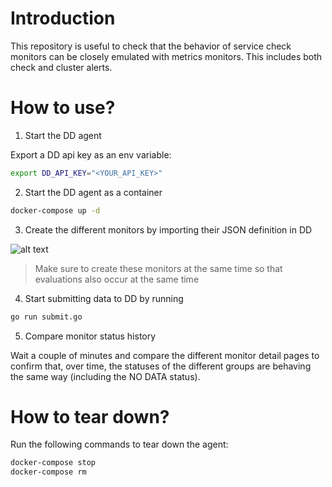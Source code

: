 # Introduction

This repository is useful to check that the behavior of service check monitors can be closely emulated with metrics monitors. This includes both check and cluster alerts.

# How to use?

1. Start the DD agent

Export a DD api key as an env variable:

```bash
export DD_API_KEY="<YOUR_API_KEY>"
```

2. Start the DD agent as a container

```bash
docker-compose up -d
```

3. Create the different monitors by importing their JSON definition in DD

![alt text](./import_definition.gif)

> Make sure to create these monitors at the same time so that evaluations also occur at the same time

4. Start submitting data to DD by running

```bash
go run submit.go
```

5. Compare monitor status history

Wait a couple of minutes and compare the different monitor detail pages to confirm that, over time, the statuses of the different groups are behaving the same way (including the NO DATA status).

# How to tear down?

Run the following commands to tear down the agent:

```bash
docker-compose stop
docker-compose rm
```

